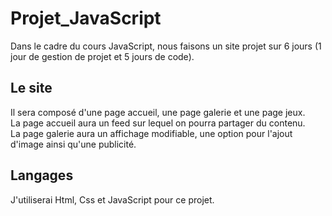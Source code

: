 # Projet_JavaScript
Dans le cadre du cours JavaScript, nous faisons un site projet sur 6 jours (1 jour de gestion de projet et 5 jours de code). 

## Le site

Il sera composé d'une page accueil, une page galerie et une page jeux.\
La page accueil aura un feed sur lequel on pourra partager du contenu.\
La page galerie aura un affichage modifiable, une option pour l'ajout d'image ainsi qu'une publicité.

## Langages 

J'utiliserai Html, Css et JavaScript pour ce projet.
